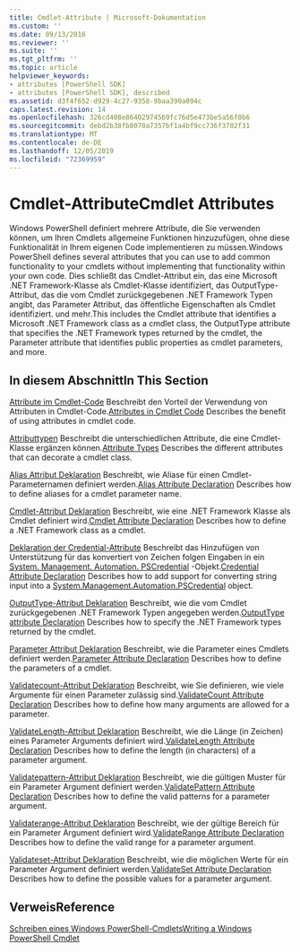 ```yaml
---
title: Cmdlet-Attribute | Microsoft-Dokumentation
ms.custom: ''
ms.date: 09/13/2016
ms.reviewer: ''
ms.suite: ''
ms.tgt_pltfrm: ''
ms.topic: article
helpviewer_keywords:
- attributes [PowerShell SDK]
- attributes [PowerShell SDK], described
ms.assetid: d3f4f652-d929-4c27-9358-9baa390a094c
caps.latest.revision: 14
ms.openlocfilehash: 326cd408e86402974569fc76d5e473be5a56f0b6
ms.sourcegitcommit: debd2b38fb8070a7357bf1a4bf9cc736f3702f31
ms.translationtype: MT
ms.contentlocale: de-DE
ms.lasthandoff: 12/05/2019
ms.locfileid: "72369959"
---
```

# <a name="cmdlet-attributes"></a><span data-ttu-id="6f131-102">Cmdlet-Attribute</span><span class="sxs-lookup"><span data-stu-id="6f131-102">Cmdlet Attributes</span></span>

<span data-ttu-id="6f131-103">Windows PowerShell definiert mehrere Attribute, die Sie verwenden können, um Ihren Cmdlets allgemeine Funktionen hinzuzufügen, ohne diese Funktionalität in Ihrem eigenen Code implementieren zu müssen.</span><span class="sxs-lookup"><span data-stu-id="6f131-103">Windows PowerShell defines several attributes that you can use to add common functionality to your cmdlets without implementing that functionality within your own code.</span></span> <span data-ttu-id="6f131-104">Dies schließt das Cmdlet-Attribut ein, das eine Microsoft .NET Framework-Klasse als Cmdlet-Klasse identifiziert, das OutputType-Attribut, das die vom Cmdlet zurückgegebenen .NET Framework Typen angibt, das Parameter Attribut, das öffentliche Eigenschaften als Cmdlet identifiziert. und mehr.</span><span class="sxs-lookup"><span data-stu-id="6f131-104">This includes the Cmdlet attribute that identifies a Microsoft .NET Framework class as a cmdlet class, the OutputType attribute that specifies the .NET Framework types returned by the cmdlet, the Parameter attribute that identifies public properties as cmdlet parameters, and more.</span></span>

## <a name="in-this-section"></a><span data-ttu-id="6f131-105">In diesem Abschnitt</span><span class="sxs-lookup"><span data-stu-id="6f131-105">In This Section</span></span>

<span data-ttu-id="6f131-106">[Attribute im Cmdlet-Code](./attributes-in-cmdlet-code.md) Beschreibt den Vorteil der Verwendung von Attributen in Cmdlet-Code.</span><span class="sxs-lookup"><span data-stu-id="6f131-106">[Attributes in Cmdlet Code](./attributes-in-cmdlet-code.md) Describes the benefit of using attributes in cmdlet code.</span></span>

<span data-ttu-id="6f131-107">[Attributtypen](./attribute-types.md) Beschreibt die unterschiedlichen Attribute, die eine Cmdlet-Klasse ergänzen können.</span><span class="sxs-lookup"><span data-stu-id="6f131-107">[Attribute Types](./attribute-types.md) Describes the different attributes that can decorate a cmdlet class.</span></span>

<span data-ttu-id="6f131-108">[Alias Attribut Deklaration](./alias-attribute-declaration.md) Beschreibt, wie Aliase für einen Cmdlet-Parameternamen definiert werden.</span><span class="sxs-lookup"><span data-stu-id="6f131-108">[Alias Attribute Declaration](./alias-attribute-declaration.md) Describes how to define aliases for a cmdlet parameter name.</span></span>

<span data-ttu-id="6f131-109">[Cmdlet-Attribut Deklaration](./cmdlet-attribute-declaration.md) Beschreibt, wie eine .NET Framework Klasse als Cmdlet definiert wird.</span><span class="sxs-lookup"><span data-stu-id="6f131-109">[Cmdlet Attribute Declaration](./cmdlet-attribute-declaration.md) Describes how to define a .NET Framework class as a cmdlet.</span></span>

<span data-ttu-id="6f131-110">[Deklaration der Credential-Attribute](./credential-attribute-declaration.md) Beschreibt das Hinzufügen von Unterstützung für das konvertiert von Zeichen folgen Eingaben in ein [System. Management. Automation. PSCredential](/dotnet/api/System.Management.Automation.PSCredential) -Objekt.</span><span class="sxs-lookup"><span data-stu-id="6f131-110">[Credential Attribute Declaration](./credential-attribute-declaration.md) Describes how to add support for converting string input into a [System.Management.Automation.PSCredential](/dotnet/api/System.Management.Automation.PSCredential) object.</span></span>

<span data-ttu-id="6f131-111">[OutputType-Attribut Deklaration](./outputtype-attribute-declaration.md) Beschreibt, wie die vom Cmdlet zurückgegebenen .NET Framework Typen angegeben werden.</span><span class="sxs-lookup"><span data-stu-id="6f131-111">[OutputType attribute Declaration](./outputtype-attribute-declaration.md) Describes how to specify the .NET Framework types returned by the cmdlet.</span></span>

<span data-ttu-id="6f131-112">[Parameter Attribut Deklaration](./parameter-attribute-declaration.md) Beschreibt, wie die Parameter eines Cmdlets definiert werden.</span><span class="sxs-lookup"><span data-stu-id="6f131-112">[Parameter Attribute Declaration](./parameter-attribute-declaration.md) Describes how to define the parameters of a cmdlet.</span></span>

<span data-ttu-id="6f131-113">[Validatecount-Attribut Deklaration](./validatecount-attribute-declaration.md) Beschreibt, wie Sie definieren, wie viele Argumente für einen Parameter zulässig sind.</span><span class="sxs-lookup"><span data-stu-id="6f131-113">[ValidateCount Attribute Declaration](./validatecount-attribute-declaration.md) Describes how to define how many arguments are allowed for a parameter.</span></span>

<span data-ttu-id="6f131-114">[ValidateLength-Attribut Deklaration](./validatelength-attribute-declaration.md) Beschreibt, wie die Länge (in Zeichen) eines Parameter Arguments definiert wird.</span><span class="sxs-lookup"><span data-stu-id="6f131-114">[ValidateLength Attribute Declaration](./validatelength-attribute-declaration.md) Describes how to define the length (in characters) of a parameter argument.</span></span>

<span data-ttu-id="6f131-115">[Validatepattern-Attribut Deklaration](./validatepattern-attribute-declaration.md) Beschreibt, wie die gültigen Muster für ein Parameter Argument definiert werden.</span><span class="sxs-lookup"><span data-stu-id="6f131-115">[ValidatePattern Attribute Declaration](./validatepattern-attribute-declaration.md) Describes how to define the valid patterns for a parameter argument.</span></span>

<span data-ttu-id="6f131-116">[Validaterange-Attribut Deklaration](./validaterange-attribute-declaration.md) Beschreibt, wie der gültige Bereich für ein Parameter Argument definiert wird.</span><span class="sxs-lookup"><span data-stu-id="6f131-116">[ValidateRange Attribute Declaration](./validaterange-attribute-declaration.md) Describes how to define the valid range for a parameter argument.</span></span>

<span data-ttu-id="6f131-117">[Validateset-Attribut Deklaration](./validateset-attribute-declaration.md) Beschreibt, wie die möglichen Werte für ein Parameter Argument definiert werden.</span><span class="sxs-lookup"><span data-stu-id="6f131-117">[ValidateSet Attribute Declaration](./validateset-attribute-declaration.md) Describes how to define the possible values for a parameter argument.</span></span>

## <a name="reference"></a><span data-ttu-id="6f131-118">Verweis</span><span class="sxs-lookup"><span data-stu-id="6f131-118">Reference</span></span>

[<span data-ttu-id="6f131-119">Schreiben eines Windows PowerShell-Cmdlets</span><span class="sxs-lookup"><span data-stu-id="6f131-119">Writing a Windows PowerShell Cmdlet</span></span>](./writing-a-windows-powershell-cmdlet.md)
